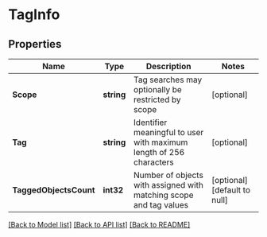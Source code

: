 # TagInfo

## Properties
Name | Type | Description | Notes
------------ | ------------- | ------------- | -------------
**Scope** | **string** | Tag searches may optionally be restricted by scope | [optional] 
**Tag** | **string** | Identifier meaningful to user with maximum length of 256 characters | [optional] 
**TaggedObjectsCount** | **int32** | Number of objects with assigned with matching scope and tag values | [optional] [default to null]

[[Back to Model list]](../README.md#documentation-for-models) [[Back to API list]](../README.md#documentation-for-api-endpoints) [[Back to README]](../README.md)

